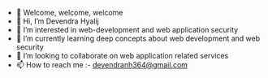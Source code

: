 - 🚀 Welcome, welcome, welcome
- 👋 Hi, I’m Devendra Hyalij
- 👀 I’m interested in web-development and web application security
- 🌱 I’m currently learning deep concepts about web development and web security
- 💞️ I’m looking to collaborate on web application related services
- 📫 How to reach me :- devendranh364@gmail.com

<!---
Devendra-NH/Devendra-NH is a ✨ special ✨ repository because its `README.md` (this file) appears on your GitHub profile.
You can click the Preview link to take a look at your changes.
--->
